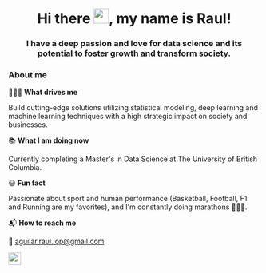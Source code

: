 <h1 align="center"> Hi there <img src="https://media.giphy.com/media/hvRJCLFzcasrR4ia7z/giphy.gif" width="30">, my name is Raul!</h1>

<h3 align="center">I have a deep passion and love for data science and its potential to foster growth and transform society.</h3>

<h3>About me</h3>

👨🏻‍💻 **What drives me** 

Build cutting-edge solutions utilizing statistical modeling, deep learning and machine learning techniques with a high strategic impact on society and businesses.

📚 **What I am doing now** 

Currently completing a Master's in Data Science at The University of British Columbia.

😃 **Fun fact** 

Passionate about sport and human performance (Basketball, Football, F1 and Running are my favorites), and I'm constantly doing marathons 🏃🏻‍♂️.

📬 **How to reach me** 

 📩 aguilar.raul.lop@gmail.com
 <p><a href="https://www.linkedin.com/in/aguilar-raul/" target="_blank"><img src="https://img.shields.io/badge/-LinkedIn-0e76a8?style=for-the-badge&amp;logo=Linkedin&amp;logoColor=white" style="height:25px" /></a> 
